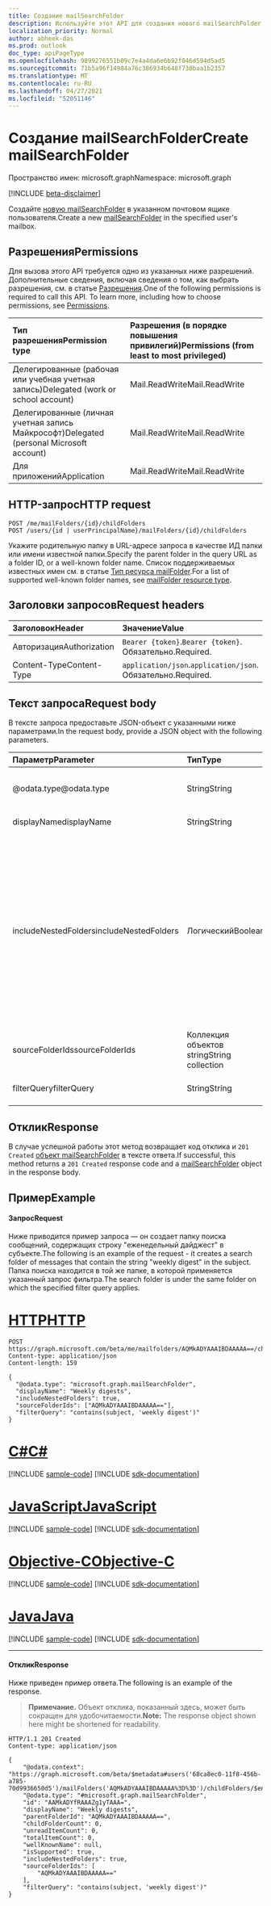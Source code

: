 ```yaml
---
title: Создание mailSearchFolder
description: Используйте этот API для создания нового mailSearchFolder в указанном почтовом ящике пользователя.
localization_priority: Normal
author: abheek-das
ms.prod: outlook
doc_type: apiPageType
ms.openlocfilehash: 9899276551b09c7e4a4da6e6b92f046d594d5ad5
ms.sourcegitcommit: 71b5a96f14984a76c386934b648f730baa1b2357
ms.translationtype: MT
ms.contentlocale: ru-RU
ms.lasthandoff: 04/27/2021
ms.locfileid: "52051146"
---
```

# <a name="create-mailsearchfolder"></a><span data-ttu-id="3a8d4-103">Создание mailSearchFolder</span><span class="sxs-lookup"><span data-stu-id="3a8d4-103">Create mailSearchFolder</span></span>

<span data-ttu-id="3a8d4-104">Пространство имен: microsoft.graph</span><span class="sxs-lookup"><span data-stu-id="3a8d4-104">Namespace: microsoft.graph</span></span>

[!INCLUDE [beta-disclaimer](../../includes/beta-disclaimer.md)]

<span data-ttu-id="3a8d4-105">Создайте [новую mailSearchFolder](../resources/mailsearchfolder.md) в указанном почтовом ящике пользователя.</span><span class="sxs-lookup"><span data-stu-id="3a8d4-105">Create a new [mailSearchFolder](../resources/mailsearchfolder.md) in the specified user's mailbox.</span></span>

## <a name="permissions"></a><span data-ttu-id="3a8d4-106">Разрешения</span><span class="sxs-lookup"><span data-stu-id="3a8d4-106">Permissions</span></span>

<span data-ttu-id="3a8d4-p101">Для вызова этого API требуется одно из указанных ниже разрешений. Дополнительные сведения, включая сведения о том, как выбрать разрешения, см. в статье [Разрешения](/graph/permissions-reference).</span><span class="sxs-lookup"><span data-stu-id="3a8d4-p101">One of the following permissions is required to call this API. To learn more, including how to choose permissions, see [Permissions](/graph/permissions-reference).</span></span>

| <span data-ttu-id="3a8d4-109">Тип разрешения</span><span class="sxs-lookup"><span data-stu-id="3a8d4-109">Permission type</span></span> | <span data-ttu-id="3a8d4-110">Разрешения (в порядке повышения привилегий)</span><span class="sxs-lookup"><span data-stu-id="3a8d4-110">Permissions (from least to most privileged)</span></span> |
|:----------------|:--------------------------------------------|
|<span data-ttu-id="3a8d4-111">Делегированные (рабочая или учебная учетная запись)</span><span class="sxs-lookup"><span data-stu-id="3a8d4-111">Delegated (work or school account)</span></span> | <span data-ttu-id="3a8d4-112">Mail.ReadWrite</span><span class="sxs-lookup"><span data-stu-id="3a8d4-112">Mail.ReadWrite</span></span>    |
|<span data-ttu-id="3a8d4-113">Делегированные (личная учетная запись Майкрософт)</span><span class="sxs-lookup"><span data-stu-id="3a8d4-113">Delegated (personal Microsoft account)</span></span> | <span data-ttu-id="3a8d4-114">Mail.ReadWrite</span><span class="sxs-lookup"><span data-stu-id="3a8d4-114">Mail.ReadWrite</span></span>    |
|<span data-ttu-id="3a8d4-115">Для приложений</span><span class="sxs-lookup"><span data-stu-id="3a8d4-115">Application</span></span> | <span data-ttu-id="3a8d4-116">Mail.ReadWrite</span><span class="sxs-lookup"><span data-stu-id="3a8d4-116">Mail.ReadWrite</span></span> |

## <a name="http-request"></a><span data-ttu-id="3a8d4-117">HTTP-запрос</span><span class="sxs-lookup"><span data-stu-id="3a8d4-117">HTTP request</span></span>

<!-- { "blockType": "ignored" } -->

```http
POST /me/mailFolders/{id}/childFolders
POST /users/{id | userPrincipalName}/mailFolders/{id}/childFolders
```

<span data-ttu-id="3a8d4-118">Укажите родительную папку в URL-адресе запроса в качестве ИД папки или имени известной папки.</span><span class="sxs-lookup"><span data-stu-id="3a8d4-118">Specify the parent folder in the query URL as a folder ID, or a well-known folder name.</span></span> <span data-ttu-id="3a8d4-119">Список поддерживаемых известных имен см. в статье [Тип ресурса mailFolder](../resources/mailfolder.md).</span><span class="sxs-lookup"><span data-stu-id="3a8d4-119">For a list of supported well-known folder names, see [mailFolder resource type](../resources/mailfolder.md).</span></span>

## <a name="request-headers"></a><span data-ttu-id="3a8d4-120">Заголовки запросов</span><span class="sxs-lookup"><span data-stu-id="3a8d4-120">Request headers</span></span>

| <span data-ttu-id="3a8d4-121">Заголовок</span><span class="sxs-lookup"><span data-stu-id="3a8d4-121">Header</span></span> | <span data-ttu-id="3a8d4-122">Значение</span><span class="sxs-lookup"><span data-stu-id="3a8d4-122">Value</span></span> |
|:-------|:------|
| <span data-ttu-id="3a8d4-123">Авторизация</span><span class="sxs-lookup"><span data-stu-id="3a8d4-123">Authorization</span></span> | <span data-ttu-id="3a8d4-124">`Bearer {token}`.</span><span class="sxs-lookup"><span data-stu-id="3a8d4-124">`Bearer {token}`.</span></span> <span data-ttu-id="3a8d4-125">Обязательно.</span><span class="sxs-lookup"><span data-stu-id="3a8d4-125">Required.</span></span> |
| <span data-ttu-id="3a8d4-126">Content-Type</span><span class="sxs-lookup"><span data-stu-id="3a8d4-126">Content-Type</span></span> | <span data-ttu-id="3a8d4-127">`application/json`.</span><span class="sxs-lookup"><span data-stu-id="3a8d4-127">`application/json`.</span></span> <span data-ttu-id="3a8d4-128">Обязательно.</span><span class="sxs-lookup"><span data-stu-id="3a8d4-128">Required.</span></span> |

## <a name="request-body"></a><span data-ttu-id="3a8d4-129">Текст запроса</span><span class="sxs-lookup"><span data-stu-id="3a8d4-129">Request body</span></span>

<span data-ttu-id="3a8d4-130">В тексте запроса предоставьте JSON-объект с указанными ниже параметрами.</span><span class="sxs-lookup"><span data-stu-id="3a8d4-130">In the request body, provide a JSON object with the following parameters.</span></span>

| <span data-ttu-id="3a8d4-131">Параметр</span><span class="sxs-lookup"><span data-stu-id="3a8d4-131">Parameter</span></span> | <span data-ttu-id="3a8d4-132">Тип</span><span class="sxs-lookup"><span data-stu-id="3a8d4-132">Type</span></span> | <span data-ttu-id="3a8d4-133">Описание</span><span class="sxs-lookup"><span data-stu-id="3a8d4-133">Description</span></span> |
|:----------|:-----|:------------|
| <span data-ttu-id="3a8d4-134">@odata.type</span><span class="sxs-lookup"><span data-stu-id="3a8d4-134">@odata.type</span></span> | <span data-ttu-id="3a8d4-135">String</span><span class="sxs-lookup"><span data-stu-id="3a8d4-135">String</span></span> | <span data-ttu-id="3a8d4-136">Тип создаемой папки.</span><span class="sxs-lookup"><span data-stu-id="3a8d4-136">The type of folder to be created.</span></span> <span data-ttu-id="3a8d4-137">Установите "microsoft.graph.mailSearchFolder".</span><span class="sxs-lookup"><span data-stu-id="3a8d4-137">Set to "microsoft.graph.mailSearchFolder".</span></span> |
| <span data-ttu-id="3a8d4-138">displayName</span><span class="sxs-lookup"><span data-stu-id="3a8d4-138">displayName</span></span> | <span data-ttu-id="3a8d4-139">String</span><span class="sxs-lookup"><span data-stu-id="3a8d4-139">String</span></span> | <span data-ttu-id="3a8d4-140">Отображаемое имя новой папки.</span><span class="sxs-lookup"><span data-stu-id="3a8d4-140">The display name of the new folder.</span></span>|
| <span data-ttu-id="3a8d4-141">includeNestedFolders</span><span class="sxs-lookup"><span data-stu-id="3a8d4-141">includeNestedFolders</span></span> | <span data-ttu-id="3a8d4-142">Логический</span><span class="sxs-lookup"><span data-stu-id="3a8d4-142">Boolean</span></span> | <span data-ttu-id="3a8d4-143">Указывает, как должна проходить иерархия папок почтовых ящиков в поиске.</span><span class="sxs-lookup"><span data-stu-id="3a8d4-143">Indicates how the mailbox folder hierarchy should be traversed in the search.</span></span> <span data-ttu-id="3a8d4-144">`true` означает, что следует сделать глубокий поиск, чтобы включить детские папки в иерархию каждой папки, явно указанной в **sourceFolderIds**.</span><span class="sxs-lookup"><span data-stu-id="3a8d4-144">`true` means that a deep search should be done to include child folders in the hierarchy of each folder explicitly specified in **sourceFolderIds**.</span></span> <span data-ttu-id="3a8d4-145">`false`означает неглубокий поиск только каждой из папок, явно указанных в **sourceFolderIds.**</span><span class="sxs-lookup"><span data-stu-id="3a8d4-145">`false` means a shallow search of only each of the folders explicitly specified in **sourceFolderIds**.</span></span> |
| <span data-ttu-id="3a8d4-146">sourceFolderIds</span><span class="sxs-lookup"><span data-stu-id="3a8d4-146">sourceFolderIds</span></span> | <span data-ttu-id="3a8d4-147">Коллекция объектов string</span><span class="sxs-lookup"><span data-stu-id="3a8d4-147">String collection</span></span> | <span data-ttu-id="3a8d4-148">Папки почтовых ящиков, которые необходимо добыть.</span><span class="sxs-lookup"><span data-stu-id="3a8d4-148">The mailbox folders that should be mined.</span></span> |
| <span data-ttu-id="3a8d4-149">filterQuery</span><span class="sxs-lookup"><span data-stu-id="3a8d4-149">filterQuery</span></span> | <span data-ttu-id="3a8d4-150">String</span><span class="sxs-lookup"><span data-stu-id="3a8d4-150">String</span></span> | <span data-ttu-id="3a8d4-151">Запрос OData для фильтрации сообщений.</span><span class="sxs-lookup"><span data-stu-id="3a8d4-151">The OData query to filter the messages.</span></span> |

## <a name="response"></a><span data-ttu-id="3a8d4-152">Отклик</span><span class="sxs-lookup"><span data-stu-id="3a8d4-152">Response</span></span>

<span data-ttu-id="3a8d4-153">В случае успешной работы этот метод возвращает код отклика и `201 Created` [объект mailSearchFolder](../resources/mailsearchfolder.md) в тексте ответа.</span><span class="sxs-lookup"><span data-stu-id="3a8d4-153">If successful, this method returns a `201 Created` response code and a [mailSearchFolder](../resources/mailsearchfolder.md) object in the response body.</span></span>

## <a name="example"></a><span data-ttu-id="3a8d4-154">Пример</span><span class="sxs-lookup"><span data-stu-id="3a8d4-154">Example</span></span>

#### <a name="request"></a><span data-ttu-id="3a8d4-155">Запрос</span><span class="sxs-lookup"><span data-stu-id="3a8d4-155">Request</span></span>

<span data-ttu-id="3a8d4-156">Ниже приводится пример запроса — он создает папку поиска сообщений, содержащих строку "еженедельный дайджест" в субъекте.</span><span class="sxs-lookup"><span data-stu-id="3a8d4-156">The following is an example of the request - it creates a search folder of messages that contain the string "weekly digest" in the subject.</span></span> <span data-ttu-id="3a8d4-157">Папка поиска находится в той же папке, в которой применяется указанный запрос фильтра.</span><span class="sxs-lookup"><span data-stu-id="3a8d4-157">The search folder is under the same folder on which the specified filter query applies.</span></span>

# <a name="http"></a>[<span data-ttu-id="3a8d4-158">HTTP</span><span class="sxs-lookup"><span data-stu-id="3a8d4-158">HTTP</span></span>](#tab/http)
<!-- {
  "blockType": "request",
  "sampleKeys": ["AQMkADYAAAIBDAAAAA=="],
  "name": "create_mailsearchfolder"
}-->

```http
POST https://graph.microsoft.com/beta/me/mailfolders/AQMkADYAAAIBDAAAAA==/childfolders
Content-type: application/json
Content-length: 159

{
  "@odata.type": "microsoft.graph.mailSearchFolder",
  "displayName": "Weekly digests",
  "includeNestedFolders": true,
  "sourceFolderIds": ["AQMkADYAAAIBDAAAAA=="],
  "filterQuery": "contains(subject, 'weekly digest')"
}
```
# <a name="c"></a>[<span data-ttu-id="3a8d4-159">C#</span><span class="sxs-lookup"><span data-stu-id="3a8d4-159">C#</span></span>](#tab/csharp)
[!INCLUDE [sample-code](../includes/snippets/csharp/create-mailsearchfolder-csharp-snippets.md)]
[!INCLUDE [sdk-documentation](../includes/snippets/snippets-sdk-documentation-link.md)]

# <a name="javascript"></a>[<span data-ttu-id="3a8d4-160">JavaScript</span><span class="sxs-lookup"><span data-stu-id="3a8d4-160">JavaScript</span></span>](#tab/javascript)
[!INCLUDE [sample-code](../includes/snippets/javascript/create-mailsearchfolder-javascript-snippets.md)]
[!INCLUDE [sdk-documentation](../includes/snippets/snippets-sdk-documentation-link.md)]

# <a name="objective-c"></a>[<span data-ttu-id="3a8d4-161">Objective-C</span><span class="sxs-lookup"><span data-stu-id="3a8d4-161">Objective-C</span></span>](#tab/objc)
[!INCLUDE [sample-code](../includes/snippets/objc/create-mailsearchfolder-objc-snippets.md)]
[!INCLUDE [sdk-documentation](../includes/snippets/snippets-sdk-documentation-link.md)]

# <a name="java"></a>[<span data-ttu-id="3a8d4-162">Java</span><span class="sxs-lookup"><span data-stu-id="3a8d4-162">Java</span></span>](#tab/java)
[!INCLUDE [sample-code](../includes/snippets/java/create-mailsearchfolder-java-snippets.md)]
[!INCLUDE [sdk-documentation](../includes/snippets/snippets-sdk-documentation-link.md)]

---


#### <a name="response"></a><span data-ttu-id="3a8d4-163">Отклик</span><span class="sxs-lookup"><span data-stu-id="3a8d4-163">Response</span></span>

<span data-ttu-id="3a8d4-164">Ниже приведен пример ответа.</span><span class="sxs-lookup"><span data-stu-id="3a8d4-164">The following is an example of the response.</span></span>

><span data-ttu-id="3a8d4-165">**Примечание.** Объект отклика, показанный здесь, может быть сокращен для удобочитаемости.</span><span class="sxs-lookup"><span data-stu-id="3a8d4-165">**Note:** The response object shown here might be shortened for readability.</span></span>
<!-- {
  "blockType": "response",
  "truncated": true,
  "@odata.type": "microsoft.graph.mailSearchFolder"
} -->

```http
HTTP/1.1 201 Created
Content-type: application/json

{
    "@odata.context": "https://graph.microsoft.com/beta/$metadata#users('68ca8ec0-11f8-456b-a785-70d9936650d5')/mailFolders('AQMkADYAAAIBDAAAAA%3D%3D')/childFolders/$entity",
    "@odata.type": "#microsoft.graph.mailSearchFolder",
    "id": "AAMkADYfRAAAZg1yTAAA=",
    "displayName": "Weekly digests",
    "parentFolderId": "AQMkADYAAAIBDAAAAA==",
    "childFolderCount": 0,
    "unreadItemCount": 0,
    "totalItemCount": 0,
    "wellKnownName": null,
    "isSupported": true,
    "includeNestedFolders": true,
    "sourceFolderIds": [
        "AQMkADYAAAIBDAAAAA=="
    ],
    "filterQuery": "contains(subject, 'weekly digest')"
}
```

<!-- uuid: 8fcb5dbc-d5aa-4681-8e31-b001d5168d79
2015-10-25 14:57:30 UTC -->
<!--
{
  "type": "#page.annotation",
  "description": "Create mailSearchFolder",
  "keywords": "",
  "section": "documentation",
  "tocPath": "",
  "suppressions": [
  ]
}
-->


